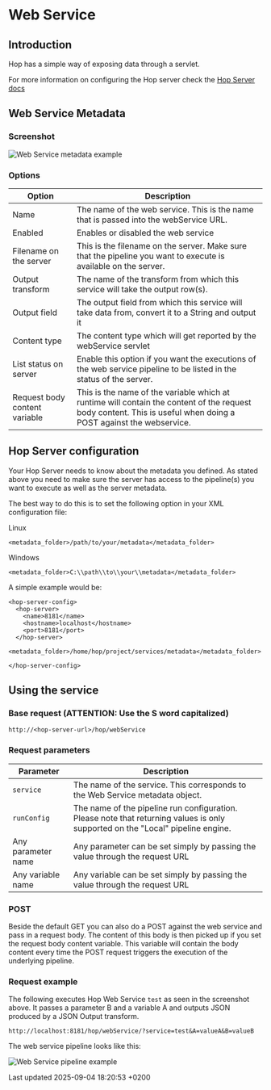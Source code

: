 <div id="header">

# Web Service

</div>

<div id="content">

<div class="sect1">

## Introduction

<div class="sectionbody">

<div class="paragraph">

Hop has a simple way of exposing data through a servlet.

</div>

<div class="paragraph">

For more information on configuring the Hop server check the [Hop Server docs](hop-server/index.1Z5rVwc6I4)  

</div>

</div>

</div>

<div class="sect1">

## Web Service Metadata

<div class="sectionbody">

<div class="sect2">

### Screenshot

<div class="imageblock text-left">

<div class="content">

![Web Service metadata example](../assets/images/hop-server/web-service-example.png)

</div>

</div>

</div>

<div class="sect2">

### Options

| Option                        | Description                                                                                                                                                      |
| ----------------------------- | ---------------------------------------------------------------------------------------------------------------------------------------------------------------- |
| Name                          | The name of the web service. This is the name that is passed into the webService URL.                                                                            |
| Enabled                       | Enables or disabled the web service                                                                                                                              |
| Filename on the server        | This is the filename on the server. Make sure that the pipeline you want to execute is available on the server.                                                  |
| Output transform              | The name of the transform from which this service will take the output row(s).                                                                                   |
| Output field                  | The output field from which this service will take data from, convert it to a String and output it                                                               |
| Content type                  | The content type which will get reported by the webService servlet                                                                                               |
| List status on server         | Enable this option if you want the executions of the web service pipeline to be listed in the status of the server.                                              |
| Request body content variable | This is the name of the variable which at runtime will contain the content of the request body content. This is useful when doing a POST against the webservice. |

</div>

</div>

</div>

<div class="sect1">

## Hop Server configuration

<div class="sectionbody">

<div class="paragraph">

Your Hop Server needs to know about the metadata you defined. As stated above you need to make sure the server has access to the pipeline(s) you want to execute as well as the server metadata.

</div>

<div class="paragraph">

The best way to do this is to set the following option in your XML configuration file:

</div>

<div class="paragraph">

Linux

</div>

<div class="listingblock">

<div class="content">

``` highlight
<metadata_folder>/path/to/your/metadata</metadata_folder>
```

</div>

</div>

<div class="paragraph">

Windows

</div>

<div class="listingblock">

<div class="content">

``` highlight
<metadata_folder>C:\\path\\to\\your\\metadata</metadata_folder>
```

</div>

</div>

<div class="paragraph">

A simple example would be:

</div>

<div class="listingblock">

<div class="content">

``` highlight
<hop-server-config>
  <hop-server>
    <name>8181</name>
    <hostname>localhost</hostname>
    <port>8181</port>
  </hop-server>
  <metadata_folder>/home/hop/project/services/metadata</metadata_folder>

</hop-server-config>
```

</div>

</div>

</div>

</div>

<div class="sect1">

## Using the service

<div class="sectionbody">

<div class="sect2">

### Base request (ATTENTION: Use the S word capitalized)

<div class="listingblock">

<div class="content">

``` highlight
http://<hop-server-url>/hop/webService
```

</div>

</div>

</div>

<div class="sect2">

### Request parameters

| Parameter          | Description                                                                                                                     |
| ------------------ | ------------------------------------------------------------------------------------------------------------------------------- |
| `service`          | The name of the service. This corresponds to the Web Service metadata object.                                                   |
| `runConfig`        | The name of the pipeline run configuration. Please note that returning values is only supported on the "Local" pipeline engine. |
| Any parameter name | Any parameter can be set simply by passing the value through the request URL                                                    |
| Any variable name  | Any variable can be set simply by passing the value through the request URL                                                     |

</div>

<div class="sect2">

### POST

<div class="paragraph">

Beside the default GET you can also do a POST against the web service and pass in a request body. The content of this body is then picked up if you set the request body content variable. This variable will contain the body content every time the POST request triggers the execution of the underlying pipeline.

</div>

</div>

<div class="sect2">

### Request example

<div class="paragraph">

The following executes Hop Web Service `test` as seen in the screenshot above. It passes a parameter B and a variable A and outputs JSON produced by a JSON Output transform.

</div>

<div class="listingblock">

<div class="content">

``` highlight
http://localhost:8181/hop/webService/?service=test&A=valueA&B=valueB
```

</div>

</div>

<div class="paragraph">

The web service pipeline looks like this:

</div>

<div class="imageblock text-left">

<div class="content">

![Web Service pipeline example](../assets/images/hop-server/web-service-pipeline-example.png)

</div>

</div>

</div>

</div>

</div>

</div>

<div id="footer">

<div id="footer-text">

Last updated 2025-09-04 18:20:53 +0200

</div>

</div>
